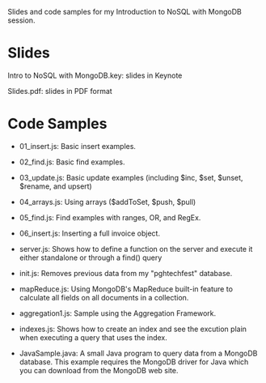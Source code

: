 Slides and code samples for my Introduction to NoSQL with MongoDB session.

Slides
======
Intro to NoSQL with MongoDB.key: slides in Keynote

Slides.pdf: slides in PDF format

Code Samples
===========

* 01_insert.js: Basic insert examples.
* 02_find.js: Basic find examples.
* 03_update.js: Basic update examples (including $inc, $set, $unset, $rename, and upsert)
* 04_arrays.js: Using arrays ($addToSet, $push, $pull)
* 05_find.js: Find examples with ranges, OR, and RegEx.
* 06_insert.js: Inserting a full invoice object.

* server.js: Shows how to define a function on the server and execute it either standalone or through a find() query

* init.js: Removes previous data from my "pghtechfest" database.

* mapReduce.js: Using MongoDB's MapReduce built-in feature to calculate all fields on all documents in a collection.

* aggregation1.js: Sample using the Aggregation Framework.

* indexes.js: Shows how to create an index and see the excution plain when executing a query that uses the index.

* JavaSample.java: A small Java program to query data from a MongoDB database. This example requires the MongoDB driver for Java which you can download from the MongoDB web site.
